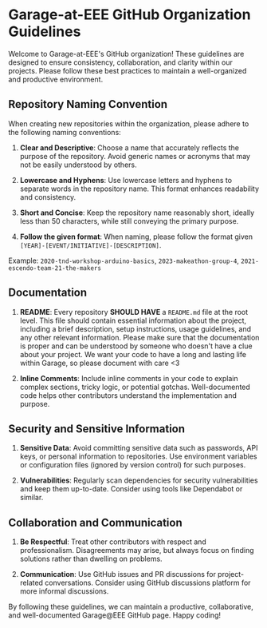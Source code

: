 # Garage-at-EEE GitHub Organization Guidelines

Welcome to Garage-at-EEE's GitHub organization! These guidelines are designed to ensure consistency, collaboration, and clarity within our projects. Please follow these best practices to maintain a well-organized and productive environment.

## Repository Naming Convention

When creating new repositories within the organization, please adhere to the following naming conventions:

1. **Clear and Descriptive**: Choose a name that accurately reflects the purpose of the repository. Avoid generic names or acronyms that may not be easily understood by others.

2. **Lowercase and Hyphens**: Use lowercase letters and hyphens to separate words in the repository name. This format enhances readability and consistency.

3. **Short and Concise**: Keep the repository name reasonably short, ideally less than 50 characters, while still conveying the primary purpose.

4. **Follow the given format**: When naming, please follow the format given `[YEAR]-[EVENT/INITIATIVE]-[DESCRIPTION]`.

Example: `2020-tnd-workshop-arduino-basics`, `2023-makeathon-group-4`, `2021-escendo-team-21-the-makers`

## Documentation

1. **README**: Every repository **SHOULD HAVE** a `README.md` file at the root level. This file should contain essential information about the project, including a brief description, setup instructions, usage guidelines, and any other relevant information. Please make sure that the documentation is proper and can be understood by someone who doesn't have a clue about your project. We want your code to have a long and lasting life within Garage, so please document with care <3

2. **Inline Comments**: Include inline comments in your code to explain complex sections, tricky logic, or potential gotchas. Well-documented code helps other contributors understand the implementation and purpose.

## Security and Sensitive Information

1. **Sensitive Data**: Avoid committing sensitive data such as passwords, API keys, or personal information to repositories. Use environment variables or configuration files (ignored by version control) for such purposes.

2. **Vulnerabilities**: Regularly scan dependencies for security vulnerabilities and keep them up-to-date. Consider using tools like Dependabot or similar.

## Collaboration and Communication

1. **Be Respectful**: Treat other contributors with respect and professionalism. Disagreements may arise, but always focus on finding solutions rather than dwelling on problems.

2. **Communication**: Use GitHub issues and PR discussions for project-related conversations. Consider using GitHub discussions platform for more informal discussions.

By following these guidelines, we can maintain a productive, collaborative, and well-documented Garage@EEE GitHub page. Happy coding!
